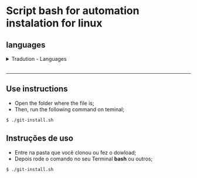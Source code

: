 # Script bash for automation instalation for linux

## languages
<details>
    <summary>Tradution - Languages</summary>
    <br>
    <p>Portuguese (Brazil)</p>
    <hr>
    <p>English (USA)</p>
</details>
<br>

<hr>

## Use instructions 
- Open the folder where the file is;
- Then, run the following command on teminal; 
```bash
$ ./git-install.sh
```

## Instruções de uso
- Entre na pasta que você clonou ou fez o dowload;
- Depois rode o comando no seu Terminal **bash** ou outros;
```bash
$ ./git-install.sh
```
